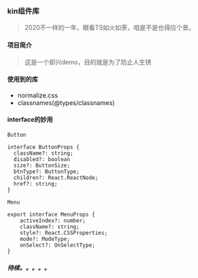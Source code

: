 ### kin组件库
> 2020不一样的一年，眼看TS如火如荼，咱是不是也得应个景。

#### 项目简介
> 这是一个即兴demo，目的就是为了防止人生锈

#### 使用到的库
* normalize.css
* classnames(@types/classnames)

#### interface的妙用
```
Button

interface ButtonProps {
  className?: string;
  disabled?: boolean
  size?: ButtonSize;
  btnType?: ButtonType;
  children?: React.ReactNode;
  href?: string;
}

Menu

export interface MenuProps {
    activeIndex?: number;
    className?: string;
    style?: React.CSSProperties;
    mode?: ModeType;
    onSelect?: OnSelectType;
}
```

##### 待续。。。。。